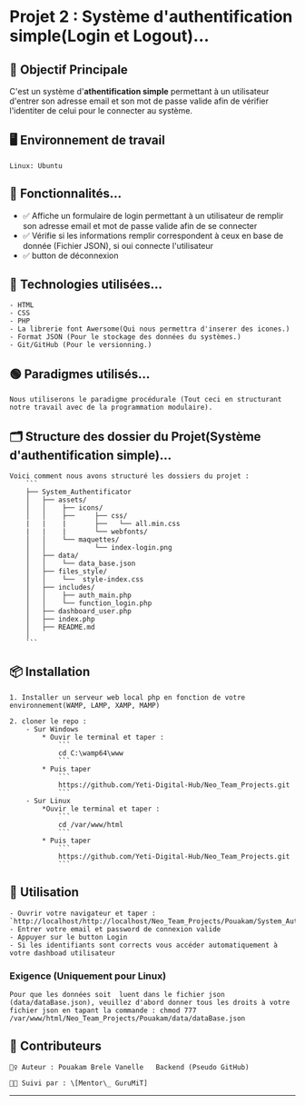 # Projet 2 : Système d'authentification simple(Login et Logout)...


## 🎯 Objectif Principale

C'est un système d'**athentification simple** permettant à un utilisateur d'entrer son adresse email et son mot de passe valide afin de vérifier l'identiter de celui pour le connecter au système.

## 🖥️ Environnement de travail
    Linux: Ubuntu

## 🚀 Fonctionnalités...

- ✅ Affiche un formulaire de login permettant à un utilisateur de remplir son adresse email et mot de passe valide afin de se connecter 
- ✅ Vérifie si les informations remplir correspondent à ceux en base de  donnée (Fichier JSON), si oui connecte l'utilisateur
- ✅ button de déconnexion



## 🧠 Technologies utilisées...

    - HTML
    - CSS
    - PHP
    - La librerie font Awersome(Qui nous permettra d'inserer des icones.)
    - Format JSON (Pour le stockage des données du systèmes.)
    - Git/GitHub (Pour le versionning.)

## 🟢 Paradigmes utilisés...

    Nous utiliserons le paradigme procédurale (Tout ceci en structurant notre travail avec de la programmation modulaire).

## 🗂️ Structure des dossier du Projet(**Système d'authentification simple**)...

    Voici comment nous avons structuré les dossiers du projet :
        ```
        ├── System_Authentificator
        │   ├── assets/
        │   │    ├── icons/
        │   │    ├──     ├── css/
        |   |    |       ├──   └── all.min.css
        |   |    |       └── webfonts/
        │   │    └── maquettes/
        │   │            └── index-login.png
        │   ├── data/
        │   │    └── data_base.json
        │   ├── files_style/
        │   │    └──  style-index.css
        │   ├── includes/
        │   │    ├── auth_main.php
        │   │    └── function_login.php  
        │   ├── dashboard_user.php
        │   ├── index.php
        │   ├── README.md
        │ 
        ```

## 📦 Installation

    1. Installer un serveur web local php en fonction de votre environnement(WAMP, LAMP, XAMP, MAMP)

    2. cloner le repo :
        - Sur Windows
            * Ouvir le terminal et taper :
                ```
                cd C:\wamp64\www
                ```
            * Puis taper
                ```
                https://github.com/Yeti-Digital-Hub/Neo_Team_Projects.git
                ```
        - Sur Linux
            *Ouvir le terminal et taper :
                ```
                cd /var/www/html
                ```
            * Puis taper
                ```
                https://github.com/Yeti-Digital-Hub/Neo_Team_Projects.git
                ```

## 🚀 Utilisation

    - Ouvrir votre navigateur et taper : `http://localhost/http://localhost/Neo_Team_Projects/Pouakam/System_Authentificator/index.php`
    - Entrer votre email et password de connexion valide
    - Appuyer sur le button Login 
    - Si les identifiants sont corrects vous accéder automatiquement à votre dashboad utilisateur

### Exigence (Uniquement pour Linux)
    Pour que les données soit  luent dans le fichier json (data/dataBase.json), veuillez d'abord donner tous les droits à votre fichier json en tapant la commande : chmod 777 /var/www/html/Neo_Team_Projects/Pouakam/data/dataBase.json

## 🤝 Contributeurs

    🙋‍♀️ Auteur : Pouakam Brele Vanelle   Backend (Pseudo GitHub)
    
    🧑‍🏫 Suivi par : \[Mentor\_ GuruMiT]

---
